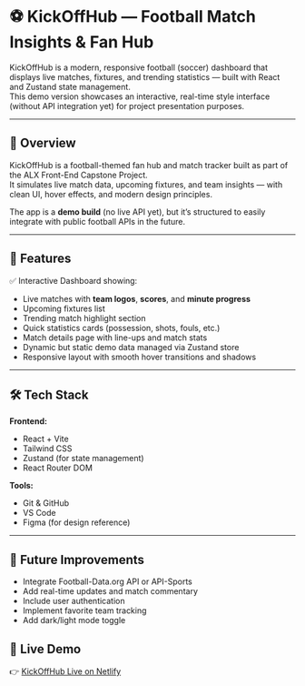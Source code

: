 # ⚽ KickOffHub — Football Match Insights & Fan Hub

KickOffHub is a modern, responsive football (soccer) dashboard that displays live matches, fixtures, and trending statistics — built with React and Zustand state management.  
This demo version showcases an interactive, real-time style interface (without API integration yet) for project presentation purposes.

---

## 🧩 Overview
KickOffHub is a football-themed fan hub and match tracker built as part of the ALX Front-End Capstone Project.  
It simulates live match data, upcoming fixtures, and team insights — with clean UI, hover effects, and modern design principles.

The app is a **demo build** (no live API yet), but it’s structured to easily integrate with public football APIs in the future.

---

## 🚀 Features
✅ Interactive Dashboard showing:
- Live matches with **team logos**, **scores**, and **minute progress**
- Upcoming fixtures list
- Trending match highlight section
- Quick statistics cards (possession, shots, fouls, etc.)
- Match details page with line-ups and match stats
- Dynamic but static demo data managed via Zustand store
- Responsive layout with smooth hover transitions and shadows

---

## 🛠 Tech Stack
**Frontend:**
- React + Vite  
- Tailwind CSS  
- Zustand (for state management)  
- React Router DOM  

**Tools:**
- Git & GitHub  
- VS Code  
- Figma (for design reference)

---

## 🔮 Future Improvements
- Integrate Football-Data.org API or API-Sports
- Add real-time updates and match commentary
- Include user authentication
- Implement favorite team tracking
- Add dark/light mode toggle

## 🚀 Live Demo  
👉 [KickOffHub Live on Netlify](https://kickoffhub.netlify.app/)
